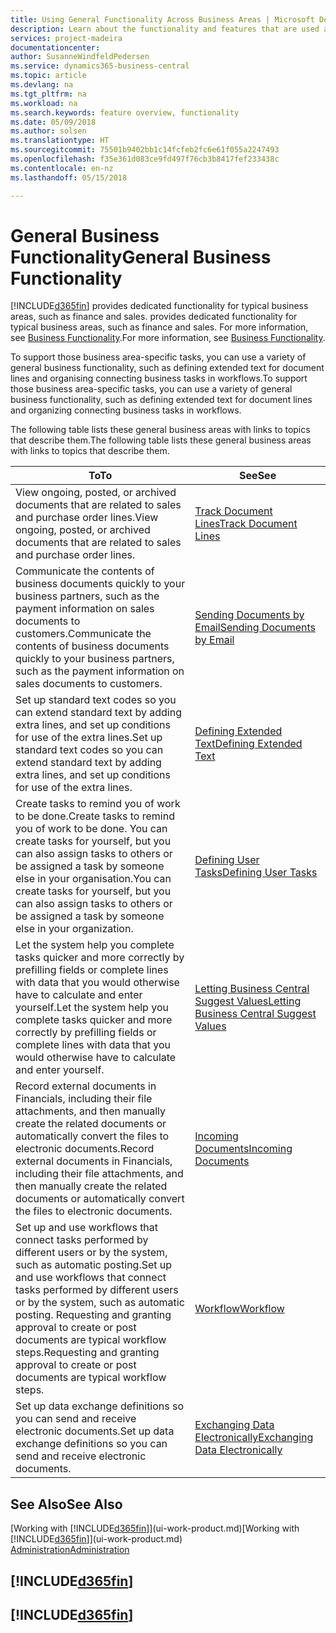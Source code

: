 ```yaml
---
title: Using General Functionality Across Business Areas | Microsoft Docs
description: Learn about the functionality and features that are used across business areas in Business Central .
services: project-madeira
documentationcenter: 
author: SusanneWindfeldPedersen
ms.service: dynamics365-business-central
ms.topic: article
ms.devlang: na
ms.tgt_pltfrm: na
ms.workload: na
ms.search.keywords: feature overview, functionality
ms.date: 05/09/2018
ms.author: solsen
ms.translationtype: HT
ms.sourcegitcommit: 75501b9402bb1c14fcfeb2fc6e61f055a2247493
ms.openlocfilehash: f35e361d083ce9fd497f76cb3b8417fef233438c
ms.contentlocale: en-nz
ms.lasthandoff: 05/15/2018

---
```

# <a name="general-business-functionality"></a><span data-ttu-id="937eb-103">General Business Functionality</span><span class="sxs-lookup"><span data-stu-id="937eb-103">General Business Functionality</span></span>
[!INCLUDE[d365fin](includes/d365fin_md.md)]<span data-ttu-id="937eb-104"> provides dedicated functionality for typical business areas, such as finance and sales.</span><span class="sxs-lookup"><span data-stu-id="937eb-104"> provides dedicated functionality for typical business areas, such as finance and sales.</span></span> <span data-ttu-id="937eb-105">For more information, see [Business Functionality](across-business-functionality.md).</span><span class="sxs-lookup"><span data-stu-id="937eb-105">For more information, see [Business Functionality](across-business-functionality.md).</span></span>

<span data-ttu-id="937eb-106">To support those business area-specific tasks, you can use a variety of general business functionality, such as defining extended text for document lines and organising connecting business tasks in workflows.</span><span class="sxs-lookup"><span data-stu-id="937eb-106">To support those business area-specific tasks, you can use a variety of general business functionality, such as defining extended text for document lines and organizing connecting business tasks in workflows.</span></span>

<span data-ttu-id="937eb-107">The following table lists these general business areas with links to topics that describe them.</span><span class="sxs-lookup"><span data-stu-id="937eb-107">The following table lists these general business areas with links to topics that describe them.</span></span>

| <span data-ttu-id="937eb-108">To</span><span class="sxs-lookup"><span data-stu-id="937eb-108">To</span></span> | <span data-ttu-id="937eb-109">See</span><span class="sxs-lookup"><span data-stu-id="937eb-109">See</span></span> |
| --- | --- |
|<span data-ttu-id="937eb-110">View ongoing, posted, or archived documents that are related to sales and purchase order lines.</span><span class="sxs-lookup"><span data-stu-id="937eb-110">View ongoing, posted, or archived documents that are related to sales and purchase order lines.</span></span>|[<span data-ttu-id="937eb-111">Track Document Lines</span><span class="sxs-lookup"><span data-stu-id="937eb-111">Track Document Lines</span></span>](across-how-to-track-document-lines.md)|
| <span data-ttu-id="937eb-112">Communicate the contents of business documents quickly to your business partners, such as the payment information on sales documents to customers.</span><span class="sxs-lookup"><span data-stu-id="937eb-112">Communicate the contents of business documents quickly to your business partners, such as the payment information on sales documents to customers.</span></span> |[<span data-ttu-id="937eb-113">Sending Documents by Email</span><span class="sxs-lookup"><span data-stu-id="937eb-113">Sending Documents by Email</span></span>](ui-how-send-documents-email.md) |
| <span data-ttu-id="937eb-114">Set up standard text codes so you can extend standard text by adding extra lines, and set up conditions for use of the extra lines.</span><span class="sxs-lookup"><span data-stu-id="937eb-114">Set up standard text codes so you can extend standard text by adding extra lines, and set up conditions for use of the extra lines.</span></span> |[<span data-ttu-id="937eb-115">Defining Extended Text</span><span class="sxs-lookup"><span data-stu-id="937eb-115">Defining Extended Text</span></span>](ui-how-define-ext-text.md) |
|<span data-ttu-id="937eb-116">Create tasks to remind you of work to be done.</span><span class="sxs-lookup"><span data-stu-id="937eb-116">Create tasks to remind you of work to be done.</span></span> <span data-ttu-id="937eb-117">You can create tasks for yourself, but you can also assign tasks to others or be assigned a task by someone else in your organisation.</span><span class="sxs-lookup"><span data-stu-id="937eb-117">You can create tasks for yourself, but you can also assign tasks to others or be assigned a task by someone else in your organization.</span></span>|[<span data-ttu-id="937eb-118">Defining User Tasks</span><span class="sxs-lookup"><span data-stu-id="937eb-118">Defining User Tasks</span></span>](across-user-tasks.md)|
|<span data-ttu-id="937eb-119">Let the system help you complete tasks quicker and more correctly by prefilling fields or complete lines with data that you would otherwise have to calculate and enter yourself.</span><span class="sxs-lookup"><span data-stu-id="937eb-119">Let the system help you complete tasks quicker and more correctly by prefilling fields or complete lines with data that you would otherwise have to calculate and enter yourself.</span></span>|[<span data-ttu-id="937eb-120">Letting Business Central Suggest Values</span><span class="sxs-lookup"><span data-stu-id="937eb-120">Letting Business Central Suggest Values</span></span>](ui-let-system-suggest-values.md)|
|<span data-ttu-id="937eb-121">Record external documents in Financials, including their file attachments, and then manually create the related documents or automatically convert the files to electronic documents.</span><span class="sxs-lookup"><span data-stu-id="937eb-121">Record external documents in Financials, including their file attachments, and then manually create the related documents or automatically convert the files to electronic documents.</span></span>|[<span data-ttu-id="937eb-122">Incoming Documents</span><span class="sxs-lookup"><span data-stu-id="937eb-122">Incoming Documents</span></span>](across-income-documents.md)|
|<span data-ttu-id="937eb-123">Set up and use workflows that connect tasks performed by different users or by the system, such as automatic posting.</span><span class="sxs-lookup"><span data-stu-id="937eb-123">Set up and use workflows that connect tasks performed by different users or by the system, such as automatic posting.</span></span> <span data-ttu-id="937eb-124">Requesting and granting approval to create or post documents are typical workflow steps.</span><span class="sxs-lookup"><span data-stu-id="937eb-124">Requesting and granting approval to create or post documents are typical workflow steps.</span></span>|[<span data-ttu-id="937eb-125">Workflow</span><span class="sxs-lookup"><span data-stu-id="937eb-125">Workflow</span></span>](across-workflow.md)|
| <span data-ttu-id="937eb-126">Set up data exchange definitions so you can send and receive electronic documents.</span><span class="sxs-lookup"><span data-stu-id="937eb-126">Set up data exchange definitions so you can send and receive electronic documents.</span></span> |[<span data-ttu-id="937eb-127">Exchanging Data Electronically</span><span class="sxs-lookup"><span data-stu-id="937eb-127">Exchanging Data Electronically</span></span>](across-data-exchange.md) |

## <a name="see-also"></a><span data-ttu-id="937eb-128">See Also</span><span class="sxs-lookup"><span data-stu-id="937eb-128">See Also</span></span>
<span data-ttu-id="937eb-129">[Working with [!INCLUDE[d365fin](includes/d365fin_md.md)]](ui-work-product.md)</span><span class="sxs-lookup"><span data-stu-id="937eb-129">[Working with [!INCLUDE[d365fin](includes/d365fin_md.md)]](ui-work-product.md)</span></span>  
[<span data-ttu-id="937eb-130">Administration</span><span class="sxs-lookup"><span data-stu-id="937eb-130">Administration</span></span>](admin-setup-and-administration.md)

## [!INCLUDE[d365fin](includes/free_trial_md.md)]  
## [!INCLUDE[d365fin](includes/training_link_md.md)]

